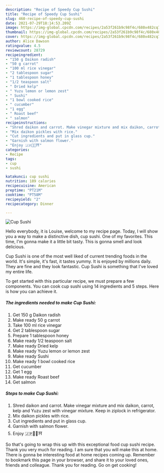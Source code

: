 ```yaml
---
description: "Recipe of Speedy Cup Sushi"
title: "Recipe of Speedy Cup Sushi"
slug: 460-recipe-of-speedy-cup-sushi
date: 2021-07-29T18:14:53.209Z
image: https://img-global.cpcdn.com/recipes/2a53f261b9c98f4c/680x482cq70/cup-sushi-recipe-main-photo.jpg
thumbnail: https://img-global.cpcdn.com/recipes/2a53f261b9c98f4c/680x482cq70/cup-sushi-recipe-main-photo.jpg
cover: https://img-global.cpcdn.com/recipes/2a53f261b9c98f4c/680x482cq70/cup-sushi-recipe-main-photo.jpg
author: Alice Dawson
ratingvalue: 4.5
reviewcount: 28729
recipeingredient:
- "150 g Daikon radish"
- "50 g carrot"
- "100 ml rice vinegar"
- "2 tablespoon sugar"
- "1 tablespoon honey"
- "1/2 teaspoon salt"
- " Dried kelp"
- " Yuzu lemon or lemon zest"
- " Sushi"
- "1 bowl cooked rice"
- " cucumber"
- "1 egg"
- " Roast beef"
- " salmon"
recipeinstructions:
- "Shred daikon and carrot. Make vinegar mixture and mix daikon, carrot, kelp and Yuzu zest with vinegar mixture. Keep in ziplock in refrigerator."
- "Mix daikon pickles with rice."
- "Cut ingredients and put in glass cup."
- "Garnish with salmon flower."
- "Enjoy 🇯🇵🎍🌅⛩"
categories:
- Recipe
tags:
- cup
- sushi

katakunci: cup sushi 
nutrition: 189 calories
recipecuisine: American
preptime: "PT21M"
cooktime: "PT58M"
recipeyield: "2"
recipecategory: Dinner

---
```



![Cup Sushi](https://img-global.cpcdn.com/recipes/2a53f261b9c98f4c/680x482cq70/cup-sushi-recipe-main-photo.jpg)

Hello everybody, it is Louise, welcome to my recipe page. Today, I will show you a way to make a distinctive dish, cup sushi. One of my favorites. This time, I'm gonna make it a little bit tasty. This is gonna smell and look delicious.

Cup Sushi is one of the most well liked of current trending foods in the world. It's simple, it's fast, it tastes yummy. It is enjoyed by millions daily. They are fine and they look fantastic. Cup Sushi is something that I've loved my entire life.




To get started with this particular recipe, we must prepare a few components. You can cook cup sushi using 14 ingredients and 5 steps. Here is how you can achieve it.

<!--inarticleads1-->

##### The ingredients needed to make Cup Sushi:

1. Get 150 g Daikon radish
1. Make ready 50 g carrot
1. Take 100 ml rice vinegar
1. Get 2 tablespoon sugar
1. Prepare 1 tablespoon honey
1. Make ready 1/2 teaspoon salt
1. Make ready  Dried kelp
1. Make ready  Yuzu lemon or lemon zest
1. Make ready  Sushi
1. Make ready 1 bowl cooked rice
1. Get  cucumber
1. Get 1 egg
1. Make ready  Roast beef
1. Get  salmon




<!--inarticleads2-->

##### Steps to make Cup Sushi:

1. Shred daikon and carrot. Make vinegar mixture and mix daikon, carrot, kelp and Yuzu zest with vinegar mixture. Keep in ziplock in refrigerator.
1. Mix daikon pickles with rice.
1. Cut ingredients and put in glass cup.
1. Garnish with salmon flower.
1. Enjoy 🇯🇵🎍🌅⛩




So that's going to wrap this up with this exceptional food cup sushi recipe. Thank you very much for reading. I am sure that you will make this at home. There is gonna be interesting food at home recipes coming up. Remember to bookmark this page in your browser, and share it to your loved ones, friends and colleague. Thank you for reading. Go on get cooking!
